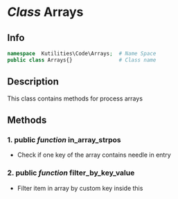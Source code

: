 # ***Class*** **Arrays**

## Info

```php
namespace  Kutilities\Code\Arrays;  # Name Space
public class Arrays{}               # Class name
```

## Description
This class contains methods for process arrays

## Methods

### 1. public ***function*** **in_array_strpos**
- Check if one key of the array contains needle in entry

### 2. public ***function*** **filter_by_key_value**
- Filter item in array by custom key inside this